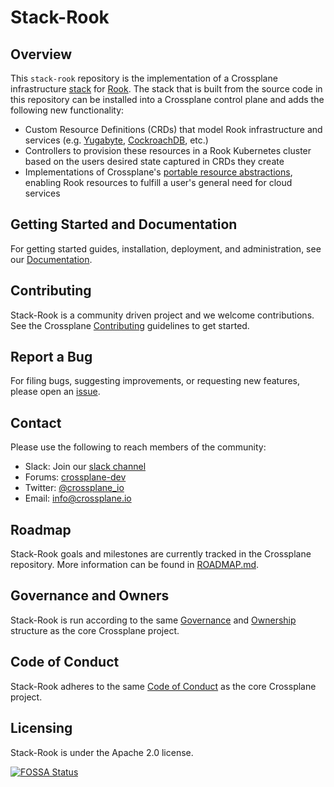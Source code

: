 # Stack-Rook

## Overview

This `stack-rook` repository is the implementation of a Crossplane infrastructure
[stack](https://github.com/crossplaneio/crossplane/blob/master/design/design-doc-stacks.md) for
[Rook](https://rook.io/).
The stack that is built from the source code in this repository can be installed into a Crossplane control plane and adds the following new functionality:

* Custom Resource Definitions (CRDs) that model Rook infrastructure and services (e.g. [Yugabyte](https://github.com/yugabyte/yugabyte-db), [CockroachDB](https://github.com/cockroachdb/cockroach), etc.)
* Controllers to provision these resources in a Rook Kubernetes cluster based on the users desired state captured in CRDs they create
* Implementations of Crossplane's [portable resource abstractions](https://crossplane.io/docs/master/running-resources.html), enabling Rook resources to fulfill a user's general need for cloud services

## Getting Started and Documentation

For getting started guides, installation, deployment, and administration, see our [Documentation](https://crossplane.io/docs/latest).

## Contributing

Stack-Rook is a community driven project and we welcome contributions.
See the Crossplane [Contributing](https://github.com/crossplaneio/crossplane/blob/master/CONTRIBUTING.md) guidelines to get started.

## Report a Bug

For filing bugs, suggesting improvements, or requesting new features, please open an [issue](https://github.com/crossplaneio/stack-rook/issues).

## Contact

Please use the following to reach members of the community:

- Slack: Join our [slack channel](https://slack.crossplane.io)
- Forums: [crossplane-dev](https://groups.google.com/forum/#!forum/crossplane-dev)
- Twitter: [@crossplane_io](https://twitter.com/crossplane_io)
- Email: [info@crossplane.io](mailto:info@crossplane.io)

## Roadmap

Stack-Rook goals and milestones are currently tracked in the Crossplane repository.
More information can be found in [ROADMAP.md](https://github.com/crossplaneio/crossplane/blob/master/ROADMAP.md).

## Governance and Owners

Stack-Rook is run according to the same [Governance](https://github.com/crossplaneio/crossplane/blob/master/GOVERNANCE.md) and [Ownership](https://github.com/crossplaneio/crossplane/blob/master/OWNERS.md) structure as the core Crossplane project.

## Code of Conduct

Stack-Rook adheres to the same [Code of Conduct](https://github.com/crossplaneio/crossplane/blob/master/CODE_OF_CONDUCT.md) as the core Crossplane project.

## Licensing

Stack-Rook is under the Apache 2.0 license.

[![FOSSA Status](https://app.fossa.io/api/projects/git%2Bgithub.com%2Fcrossplaneio%2Fstack-rook.svg?type=large)](https://app.fossa.io/projects/git%2Bgithub.com%2Fcrossplaneio%2Fstack-rook?ref=badge_large)
